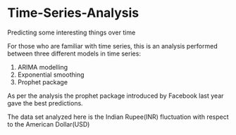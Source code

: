 # Time-Series-Analysis
Predicting some interesting things over time 

For those who are familiar with time series, this is an analysis performed between three different models in time series:

1. ARIMA modelling
2. Exponential smoothing
3. Prophet package

As per the analysis the prophet package introduced by Facebook last year gave the best predictions.

The data set analyzed here is the Indian Rupee(INR) fluctuation with respect to the American Dollar(USD)
